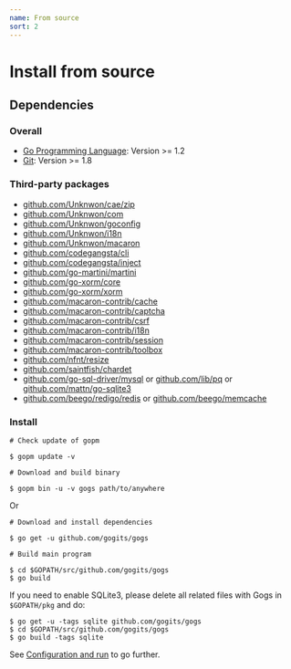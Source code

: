```yaml
---
name: From source
sort: 2
---
```


# Install from source

## Dependencies

### Overall

- [Go Programming Language](http://golang.org): Version >= 1.2
- [Git](http://git-scm.com): Version >= 1.8


### Third-party packages

- [github.com/Unknwon/cae/zip](https://github.com/Unknwon/cae)
- [github.com/Unknwon/com](https://github.com/Unknwon/com)
- [github.com/Unknwon/goconfig](https://github.com/Unknwon/goconfig)
- [github.com/Unknwon/i18n](https://github.com/Unknwon/i18n)
- [github.com/Unknwon/macaron](https://github.com/Unknwon/macaron)
- [github.com/codegangsta/cli](https://github.com/codegangsta/cli)
- [github.com/codegangsta/inject](https://github.com/codegangsta/inject)
- [github.com/go-martini/martini](https://github.com/go-martini/martini)
- [github.com/go-xorm/core](http://github.com/go-xorm/core)
- [github.com/go-xorm/xorm](http://github.com/go-xorm/xorm)
- [github.com/macaron-contrib/cache](https://github.com/macaron-contrib/cache)
- [github.com/macaron-contrib/captcha](https://github.com/macaron-contrib/captcha)
- [github.com/macaron-contrib/csrf](https://github.com/macaron-contrib/csrf)
- [github.com/macaron-contrib/i18n](https://github.com/macaron-contrib/i18n)
- [github.com/macaron-contrib/session](https://github.com/macaron-contrib/session)
- [github.com/macaron-contrib/toolbox](https://github.com/macaron-contrib/toolbox)
- [github.com/nfnt/resize](https://github.com/nfnt/resize)
- [github.com/saintfish/chardet](https://github.com/saintfish/chardet)
- [github.com/go-sql-driver/mysql](https://github.com/go-sql-driver/mysql) or [github.com/lib/pq](https://github.com/lib/pq) or [github.com/mattn/go-sqlite3](https://github.com/mattn/go-sqlite3)
- [github.com/beego/redigo/redis](https://github.com/beego/redigo/redis) or [github.com/beego/memcache](https://github.com/beego/memcache)

### Install

```
# Check update of gopm

$ gopm update -v

# Download and build binary

$ gopm bin -u -v gogs path/to/anywhere
```

Or

```
# Download and install dependencies

$ go get -u github.com/gogits/gogs

# Build main program

$ cd $GOPATH/src/github.com/gogits/gogs
$ go build
```

If you need to enable SQLite3, please delete all related files with Gogs in `$GOPATH/pkg` and do:

```
$ go get -u -tags sqlite github.com/gogits/gogs
$ cd $GOPATH/src/github.com/gogits/gogs
$ go build -tags sqlite
```

See [Configuration and run](configuration_and_run.md) to go further.
